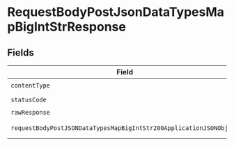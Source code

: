 # RequestBodyPostJsonDataTypesMapBigIntStrResponse


## Fields

| Field                                                                                                                                                | Type                                                                                                                                                 | Required                                                                                                                                             | Description                                                                                                                                          |
| ---------------------------------------------------------------------------------------------------------------------------------------------------- | ---------------------------------------------------------------------------------------------------------------------------------------------------- | ---------------------------------------------------------------------------------------------------------------------------------------------------- | ---------------------------------------------------------------------------------------------------------------------------------------------------- |
| `contentType`                                                                                                                                        | *string*                                                                                                                                             | :heavy_check_mark:                                                                                                                                   | N/A                                                                                                                                                  |
| `statusCode`                                                                                                                                         | *int*                                                                                                                                                | :heavy_check_mark:                                                                                                                                   | N/A                                                                                                                                                  |
| `rawResponse`                                                                                                                                        | [\Psr\Http\Message\ResponseInterface](https://www.php-fig.org/psr/psr-7/#33-psrhttpmessageresponseinterface)                                         | :heavy_minus_sign:                                                                                                                                   | N/A                                                                                                                                                  |
| `requestBodyPostJSONDataTypesMapBigIntStr200ApplicationJSONObject`                                                                                   | [?RequestBodyPostJSONDataTypesMapBigIntStr200ApplicationJSON](../../models/operations/RequestBodyPostJSONDataTypesMapBigIntStr200ApplicationJSON.md) | :heavy_minus_sign:                                                                                                                                   | OK                                                                                                                                                   |